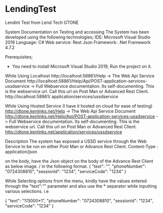 # LendingTest
Lendint Test from Lend Tech GTONE

System Documentation on Testing and accessing
The System has been developed using the following technologies;
IDE: Microsoft Visual Studio 2019
Language: C#
Web service: Rest Json
Framework: .Net Framework 4.7.2

Prerequisites;
- You need to install Microsoft Visual Studio 2019, Run the project on it.

While Using Localhost
http://localhost:58861/Help -> The Web Api Service Document
http://localhost:58861/Help/Api/POST-application-services-ussdservice -> Full Webservice documentation. Its self-documenting.
This is the webservice url. Call this url on Post Man or Advanced Rest Client.
http://localhost:58861/ application/services/ussdservice

While Using Hosted Service (I have it hosted on cloud for ease of testing)
 http://dtone.kenlinks.net/Help -> The Web Api Service Document
 http://dtone.kenlinks.net/Help/Api/POST-application-services-ussdservice -> Full Webservice documentation. Its self-documenting.
This is the webservice url. Call this url on Post Man or Advanced Rest Client.
http://dtone.kenlinks.net/application/services/ussdservice

Description
The system has exposed a USSD service through the Web Service to be run on either Post Man or Advance Rest Client.
Content-Type : application/json

on the body, have the Json object on the body of the Advance Rest Client as below image. / in the following format.
{
  "text": "",
  "phoneNumber": "0724308810",
  "sessionId": "1234",
  "serviceCode": "1234"
}

While Selecting options from the menu, kindly have the values entered through the "text":"" parameter and also use the * separator while inputting various selections. i.e 

{
  "text": "1*1*3000*1",
  "phoneNumber": "0724308810",
  "sessionId": "1234",
  "serviceCode": "1234"
}
